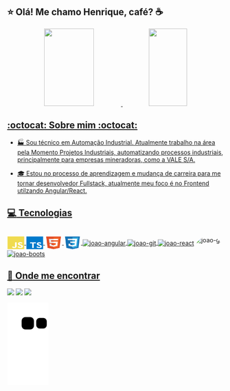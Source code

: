 ## :star: Olá! Me chamo Henrique, café? :coffee: 

<div align="center">
  <a href="https://github.com/Jhenrique12">
  <img height="180em" width="48%" src="https://github-readme-stats.vercel.app/api?username=Jhenrique12&show_icons=true&theme=radical&include_all_commits=true&count_private=true"/>
  <img height="180em" width="42%" src="https://github-readme-stats.vercel.app/api/top-langs/?username=Jhenrique12&layout=compact&langs_count=7&theme=radical"/>
</div>

## :octocat: Sobre mim :octocat: 
- 🏭 Sou técnico em Automação Industrial. Atualmente trabalho na área pela Momento Projetos Industriais, automatizando processos industriais, principalmente para empresas mineradoras, como a VALE S/A. 

- :mortar_board: Estou no processo de aprendizagem e mudança de carreira para me tornar desenvolvedor Fullstack, atualmente meu foco é no Frontend utilzando Angular/React.



## :computer: Tecnologias

<div style="display: inline_block"><br>
  <img align="center" alt="Joao-js" height="30" width="40" src="https://raw.githubusercontent.com/devicons/devicon/master/icons/javascript/javascript-plain.svg">
  <img align="center" alt="Joao-ts"  height="30" width="40"  src="https://raw.githubusercontent.com/devicons/devicon/master/icons/typescript/typescript-plain.svg">
  <img align="center" alt="joao-html"  height="30" width="40" src="https://raw.githubusercontent.com/devicons/devicon/master/icons/html5/html5-original.svg">
  <img align="center" alt="joao-css"  height="30" width="40"  src="https://raw.githubusercontent.com/devicons/devicon/master/icons/css3/css3-original.svg">
  <img align="center" alt="joao-angular" height="30" width="40" src="https://cdn.jsdelivr.net/gh/devicons/devicon/icons/angularjs/angularjs-plain.svg">
 <img align="center" alt="joao-git" height="30" width="40" 
 src="https://cdn.jsdelivr.net/gh/devicons/devicon/icons/git/git-original.svg" /> 
 <img align="right" alt="joao-gif" height="150" style="border-radius:50px;" src="https://www.mygo.ge/uploads/blog/1584023795.jpg">
 <img align="center" alt="joao-react" height="30" width="40" 
 src="https://cdn.jsdelivr.net/gh/devicons/devicon/icons/react/react-original.svg" /> 
 <img align="center" alt="joao-boots" height="30" width="40" 
 src="https://cdn.jsdelivr.net/gh/devicons/devicon/icons/bootstrap/bootstrap-original.svg" /> 
 
 

## :speech_balloon: Onde me encontrar

<div> 
  <a href="https://instagram.com/joojh_0" target="_blank"><img src="https://img.shields.io/badge/-Instagram-%23E4405F?style=for-the-badge&logo=instagram&logoColor=white" target="_blank"></a>
  <a href = "mailto:henrique.joaocv@gmail.com"><img src="https://img.shields.io/badge/-Gmail-%23333?style=for-the-badge&logo=gmail&logoColor=white" target="_blank"></a>
  <a href="https://www.linkedin.com/in/joão-henrique-camelo-vieira-6840621b3" target="_blank"><img src="https://img.shields.io/badge/-LinkedIn-%230077B5?style=for-the-badge&logo=linkedin&logoColor=white" target="_blank"></a> 

  
  ![Snake animation](https://github.com/Jhenrique12/Jhenrique12/blob/output/github-contribution-grid-snake.svg)
</div>

